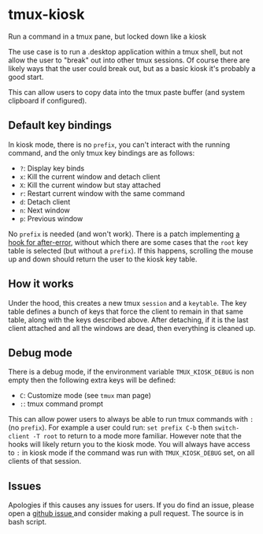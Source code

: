 # tmux-kiosk
Run a command in a tmux pane, but locked down like a kiosk

The use case is to run a .desktop application within a tmux shell, but not allow the user to "break" out into other tmux sessions.
Of course there are likely ways that the user could break out, but as a basic kiosk it's probably a good start.

This can allow users to copy data into the tmux paste buffer (and system clipboard if configured).

## Default key bindings
In kiosk mode, there is no `prefix`, you can't interact with the running command, and the only tmux key bindings are as follows:
- `?`: Display key binds
- `x`: Kill the current window and detach client
- `X`: Kill the current window but stay attached
- `r`: Restart current window with the same command
- `d`: Detach client
- `n`: Next window
- `p`: Previous window

No `prefix` is needed (and won't work). There is a patch implementing [a hook for after-error](https://github.com/tmux/tmux/pull/3973),
without which there are some cases that the `root` key table is selected (but without a `prefix`). If this happens, scrolling the
mouse up and down should return the user to the kiosk key table.

## How it works

Under the hood, this creates a new tmux `session` and a `keytable`. The key table defines a bunch of keys that force the client
to remain in that same table, along with the keys described above. After detaching, if it is the last client attached and all the
windows are dead, then everything is cleaned up.

## Debug mode

There is a debug mode, if the environment variable `TMUX_KIOSK_DEBUG` is non empty then the following extra keys will be defined:
- `C`: Customize mode (see `tmux` man page)
- `:`: tmux command prompt

This can allow power users to always be able to run tmux commands with `:` (no `prefix`). For example a user could run:
`set prefix C-b` then `switch-client -T root` to return to a mode more familiar. However note that the hooks will likely
return you to the kiosk mode. You will always have access to `:` in kiosk mode if the command was run with `TMUX_KIOSK_DEBUG`
set, on all clients of that session.

## Issues

Apologies if this causes any issues for users. If you do find an issue, please open a [github issue ](https://github.com/hughdavenport/tmux-kiosk/issues)
and consider making a pull request. The source is in bash script.
